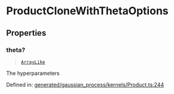 # ProductCloneWithThetaOptions

## Properties

### theta?

> [`ArrayLike`](../types/ArrayLike.md)

The hyperparameters

Defined in:  [generated/gaussian\_process/kernels/Product.ts:244](https://github.com/transitive-bullshit/scikit-learn-ts/blob/122b3c0/packages/sklearn/src/generated/gaussian_process/kernels/Product.ts#L244)
